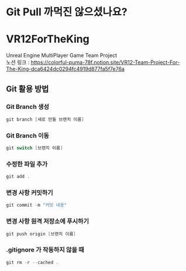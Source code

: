 # Git Pull 까먹진 않으셨나요?

# VR12ForTheKing
Unreal Engine MultiPlayer Game Team Project   
노션 링크 : 
https://colorful-puma-78f.notion.site/VR12-Team-Project-For-The-King-dca6424dc0294fc4919d877fa5f7e76a
## Git 활용 방법
### Git Branch 생성
```c++
git branch [새로 만들 브랜치 이름]
```
### Git Branch 이동
```c++
git switch [브랜치 이름]
```
### 수정한 파일 추가
```c++
git add .
```
### 변경 사항 커밋하기
```c++
git commit -m "커밋 내용"
```
### 변경 사항 원격 저장소에 푸시하기
```c++
git push origin [브랜치 이름]
```

### .gitignore 가 작동하지 않을 때
```c++
git rm -r --cached .
```

